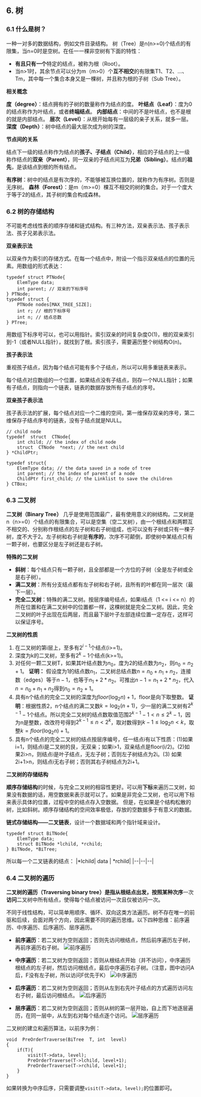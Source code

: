 ﻿## 6. 树
### 6.1 什么是树？
一种一对多的数据结构，例如文件目录结构。
树（Tree）是n(n>=0)个结点的有限集，当n=0时是空树。在任一一棵非空树有下面的特性：
- **有且只有一个**特定的结点，被称为根（Root）。
- 当n>1时，其余节点可以分为m（m>0）个**互不相交**的有限集T1、T2、...、Tm，其中每一个集合本身又是一棵树，并且称为根的子树（Sub Tree）。

**相关概念**

**度（degree）**：结点拥有的子树的数量称作为结点的度。
**叶结点（Leaf）**：度为0的结点称作为叶结点，或者**终端结点**。
**内部结点**：中间的不是叶结点，也不是根的就是内部结点。
**层次（Level）**：从根开始每有一层级的亲子关系，就多一层。
**深度（Depth）**：树中结点的最大层次成为树的深度。

**节点间的关系**

结点下一级的结点称作为结点的**孩子、子结点（Child）**，相应的子结点的上一级称作结点的**双亲（Parent）**，同一双亲的子结点间互为**兄弟（Sibling）**。结点的**祖先**，是该结点到根的所有结点。

**有序树**：树中的结点是有次序的，不能够被互换位置的，就称作为有序树。否则是无序树。
**森林（Forest）**：是m（m>=0）棵互不相交的树的集合。对于一个度大于等于2的结点，其子树的集合构成森林。

### 6.2 树的存储结构
不可能考虑线性表的顺序存储和链式结构。有三种方法，双亲表示法、孩子表示法、孩子兄弟表示法。

**双亲表示法**

以双亲作为索引的存储方式。在每一个结点中，附设一个指示双亲结点的位置的元素。用数组的形式表达：

    typedef struct PTNode{
	    ElemType data;
	    int parent; // 双亲的下标序号
    } PTNode;
    typedef struct {
	    PTNode nodes[MAX_TREE_SIZE];
	    int r; // 根的下标序号
	    int n; // 结点总数
	} PTree;
用数组下标序号可以，也可以用指针。索引双亲的时间复杂度O(1)，根的双亲索引到-1（或者NULL指针），就找到了根。索引孩子，需要遍历整个树结构O(n)。

**孩子表示法**

重视孩子结点，因为每个结点可能有多个子结点，所以可以用多重链表来表示。

每个结点对应数组的一个位置，如果结点没有子结点，则存一个NULL指针；如果有子结点，则指向一个链表，链表的数据存放所有子结点的序号。

**双亲孩子表示法**

孩子表示法的扩展，每个结点对应一个二维的空间，第一维保存双亲的序号，第二维保存子结点序号的链表，没有子结点就是NULL。

    // child node
    typedef  struct  CTNode{
	    int child; // the index of child node
	    struct  CTNode  *next; // the next child
    } *ChildPtr;
    
    typedef struct{
	    ElemType data; // the data saved in a node of tree
		int parent; // the index of parent of a node
		ChildPtr first_child; // the Linklist to save the children
	} CTBox;

### 6.3 二叉树

**二叉树（Binary Tree）** 几乎是使用范围最广，最有使用意义的树结构。二叉树是n（n>=0）个结点的有限集合，可以是空集（空二叉树），由一个根结点和两颗互不相交的、分别称作根结点的左子树和右子树组成，也可以没有子树或只有一棵子树，度不大于2。左子树和右子树是**有序的**，次序不可颠倒，即使树中某结点只有一颗子树，也要区分是左子树还是右子树。

**特殊的二叉树**

- **斜树**：每个结点只有一颗子树，且全部都是一个方位的子树（全是左子树或全是右子树）。
- **满二叉树**：所有分支结点都有左子树和右子树，且所有的叶都在同一层次（最下一层）。
- **完全二叉树**：特殊的满二叉树。按层序编号结点，如果i结点（1 <= i <= n）的所在位置和在满二叉树中的位置都一样，这棵树就是完全二叉树。因此，完全二叉树的叶子出现在后两层，而且最下层叶子左部连续位置一定存在，这样可以保证序号。

**二叉树的性质**

1. 在二叉树的第i层上，至多有$2^{i-1}$个结点(i>=1)。
2. 深度为k的二叉树，至多有$2^k -1$个结点(k>=1)。
3. 对任何一颗二叉树T，如果其叶结点数为$n_0$，度为2的结点数为$n_2$，则$n_0 = n_2 + 1$。
**证明：** 假设度为1的结点数$n_1$，二叉树总结点数$n=n_0+n_1+n_2$，连接数（edges）等于$n-1$，也等于$n_1+2*n_2$。可推出$n-1=n_1+2*n_2$，代入$n=n_0+n_1+n_2$得到$n_0=n_2+1$。
4. 具有n个结点的完全二叉树的深度为$floor(\log_2n)+1$，floor是向下取整数。
**证明**：根据性质2，n个结点的满二叉数$k=\log_2(n+1)$，少一层的满二叉树有$2^{k-1}-1$个结点。所以完全二叉树的结点数取值范围$2^{k-1}-1<n\le2^{k}-1$，因为n是整数，改改符号得到$2^{k-1}\le n<2^{k}$，取对数得到$k-1\le \log_2n<k$，取整$k=floor(\log_2n)+1$。
5. 具有n个结点的完全二叉树的结点按层序编号，任一结点i有以下性质：(1)如果i=1，则结点i是二叉树的艮，无双亲；如果i>1，双亲结点是floor(i/2)。(2)如果2i>n，则结点i是叶子结点，无左子树；否则左子树结点为2i。(3) 如果2i+1>n，则结点i无右子树；否则其右子树结点为2i+1。

**二叉树的存储结构**

**顺序存储结构**的时候，与完全二叉树的相容性更好。可以用**下标**来遍历二叉树，如果没有数据的话，用空数据来表示就可以了。如果是非完全二叉树，也可以用下标来表示具体的位置，过程中空的结点存入空数据。
但是，在如果是个结构松散的树，比如斜树。顺序存储结构的空间效率极低，存放的空数据多于有意义的数据。

**链式存储结构——二叉链表**，设计一个数据域和两个指针域来设计。

    typedef struct BiTNode{
	    ElemType data;
	    struct BiTNode *lchild, *rchild;
	} BiTNode, *BiTree;
所以每一个二叉链表的结点：
|*lchild| data | *rchild|
|--|--|--|

### 6.4 二叉树的遍历
**二叉树的遍历（Traversing binary tree）**是指从根结点出发，按照某种**次序**一次**访问**二叉树中所有结点，使得每个结点被访问一次且仅被访问一次。

不同于线性结构，可以简单用顺序、循环、双向这类方法遍历。树不存在唯一的前驱和后续，会面对两个方向，因此需要不同的遍历思维。以下四种思维：前序遍历、中序遍历、后序遍历、层序遍历。

- **前序遍历**：若二叉树为空则返回；否则先访问根结点，然后前序遍历左子树，再前序遍历右子树。
![前序遍历](https://user-images.githubusercontent.com/26374671/80339479-afdb9a80-8899-11ea-9e1d-81cc61feaec6.png)

- **中序遍历**：若二叉树为空则返回；否则从根结点开始（并不访问），中序遍历根结点的左子树，然后访问根结点，最后中序遍历右子树。（注意，图中访问A后，F没有左子树，所以访问F优先于K）
![中序遍历](https://user-images.githubusercontent.com/26374671/80339706-30020000-889a-11ea-8a53-4f92fe70d9fa.png)

- **后序遍历**：若二叉树为空则返回；否则从左到右先叶子结点的方式遍历访问左右子树，最后访问根结点。
![后序遍历](https://user-images.githubusercontent.com/26374671/80339907-95ee8780-889a-11ea-9220-0a6fd9ee4342.png)

- **层序遍历**：若二叉树为空则返回；否则从树的第一层开始，自上而下地逐层遍历，在同一层中，从左到右对每个结点逐个访问。
![层序遍历](https://user-images.githubusercontent.com/26374671/80340047-db12b980-889a-11ea-8963-e778ca90bdd3.png)

二叉树的建立和遍历算法，以前序为例：

    void  PreOrderTraverse(BiTree  T, int  level)
	{
		if(T){
			visit(T->data, level);
			PreOrderTraverse(T->lchild, level+1);
			PreOrderTraverse(T->rchild, level+1);
		}
	}
如果转换为中序后序，只需要调整`visit(T->data, level);`的位置即可。
